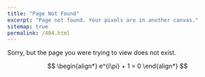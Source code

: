 ```yaml
---
title: "Page Not Found"
excerpt: "Page not found. Your pixels are in another canvas."
sitemap: true
permalink: /404.html
---
```


Sorry, but the page you were trying to view does not exist.

<!-- x = \frac{-b \pm \sqrt{b^2 - 4ac}}{2a} -->

$$
\begin{align*}
e^{i\pi} + 1 = 0
\end{align*}
$$

<script type="text/javascript">
  var GOOG_FIXURL_LANG = 'en';
  var GOOG_FIXURL_SITE = '{{ site.url }}'
</script>
<script type="text/javascript"
  src="//linkhelp.clients.google.com/tbproxy/lh/wm/fixurl.js">
</script>
